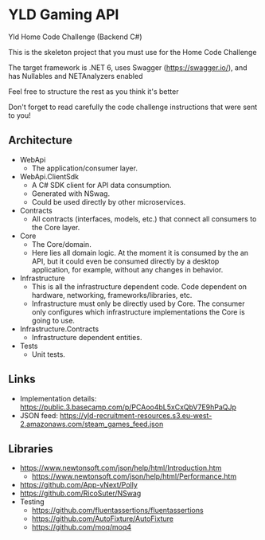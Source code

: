 # YLD Gaming API  

Yld Home Code Challenge (Backend C#)

This is the skeleton project that you must use for the Home Code Challenge

The target framework is .NET 6, uses Swagger (https://swagger.io/), and has Nullables and NETAnalyzers enabled

Feel free to structure the rest as you think it's better

Don't forget to read carefully the code challenge instructions that were sent to you!

## Architecture
- WebApi
    - The application/consumer layer.
- WebApi.ClientSdk
    - A C# SDK client for API data consumption.
    - Generated with NSwag.
    - Could be used directly by other microservices.
- Contracts
    - All contracts (interfaces, models, etc.) that connect all consumers to the Core layer.
- Core
    - The Core/domain.
    - Here lies all domain logic. At the moment it is consumed by the an API, but it could even be consumed directly by a desktop application, for example, without any changes in behavior.
- Infrastructure
    - This is all the infrastructure dependent code. Code dependent on hardware, networking, frameworks/libraries, etc.
    - Infrastructure must only be directly used by Core. The consumer only configures which infrastructure implementations the Core is going to use.
- Infrastructure.Contracts
    - Infrastructure dependent entities.
- Tests
    - Unit tests.

## Links
- Implementation details: https://public.3.basecamp.com/p/PCAoo4bL5xCxQbV7E9hPaQJp
- JSON feed: https://yld-recruitment-resources.s3.eu-west-2.amazonaws.com/steam_games_feed.json

## Libraries
- https://www.newtonsoft.com/json/help/html/Introduction.htm
    - https://www.newtonsoft.com/json/help/html/Performance.htm
- https://github.com/App-vNext/Polly
- https://github.com/RicoSuter/NSwag
- Testing
    - https://github.com/fluentassertions/fluentassertions
    - https://github.com/AutoFixture/AutoFixture
    - https://github.com/moq/moq4
